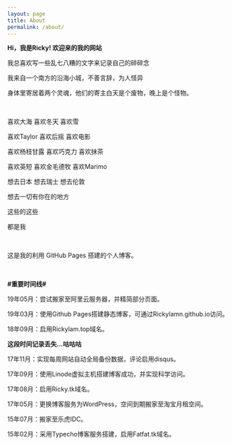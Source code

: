 ```yaml
---
layout: page
title: About
permalink: /about/
---
```

**Hi，我是Ricky! 欢迎来的我的网站** 

我总喜欢写一些乱七八糟的文字来记录自己的碎碎念

我来自一个南方的沿海小城，不善言辞，为人怪异

身体里寄居着两个灵魂，他们的寄主白天是个废物，晚上是个怪物。

<br>

喜欢大海 喜欢冬天 喜欢雪

喜欢Taylor 喜欢后摇 喜欢电影

喜欢杨枝甘露 喜欢巧克力 喜欢抹茶

喜欢英短 喜欢金毛德牧 喜欢Marimo

想去日本 想去瑞士 想去伦敦

想去一切有你在的地方

这些的这些

都是我

<br>

这是我的利用 GitHub Pages 搭建的个人博客。

<br>

**#重要时间线#**

19年05月：尝试搬家至阿里云服务器，并精简部分页面。

19年03月：使用Github Pages搭建静态博客，可通过Rickylamn.github.io访问。

18年09月：启用Rickylam.top域名。

**这段时间记录丢失...咕咕咕**

17年11月：实现每周网站自动全局备份数据，评论启用disqus。

17年09月：使用Linode虚拟主机搭建博客成功，并实现科学访问。

17年08月：启用Ricky.tk域名。

17年05月：更换博客服务为WordPress，空间到期搬家至淘宝月租空间。

15年07月：搬家至乐虎IDC。

15年02月：采用Typecho博客服务搭建，启用Fatfat.tk域名。
